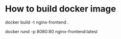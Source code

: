 # How to build docker image

docker build -t nginx-frontend .

docker rund -p 8080:80 nginx-frontend:latest

